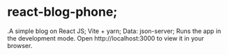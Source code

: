 # react-blog-phone;
.A simple blog on React JS;
Vite + yarn;
Data: json-server; 
Runs the app in the development mode.
Open http://localhost:3000 to view it in your browser.
